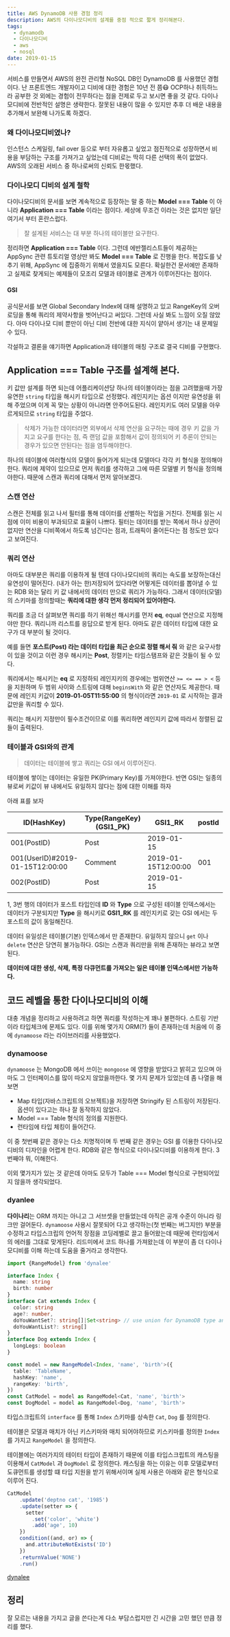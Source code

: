 ```yaml
---
title: AWS DynamoDB 사용 경험 정리
description: AWS의 다이나모디비의 설계를 중점 적으로 짧게 정리해본다.
tags:
  - dynamodb
  - 다이나모디비
  - aws
  - nosql
date: 2019-01-15
---
```


서비스를 만들면서 AWS의 완전 관리형 NoSQL DB인 DynamoDB 를 사용했던 경험이다. 난 프론트엔드 개발자이고 디비에 대한 경험은 10년 전 쯤😷 OCP하나 취득하느라 공부한 것 외에는 경험이 전무하다는 점을 전제로 두고 보시면 좋을 것 같다. 다이나모디비에 전반적인 설명은 생략한다. 잘못된 내용이 많을 수 있지만 추후 더 배운 내용을 추가해서 보완해 나가도록 하겠다.



### 왜 다이나모디비였나?

인스턴스 스케일링, fail over 등으로 부터 자유롭고 싶었고 점진적으로 성장하면서 비용을 부담하는 구조를 가져가고 싶었는데 디비로는 딱히 다른 선택의 폭이 없었다. AWS의 오래된 서비스 중 하나로써의 신뢰도 한몫했다.



### 다이나모디 디비의 설계 철학

다이나모디비의 문서를 보면 계속적으로 등장하는 말 중 하는 **Model === Table** 이 아니라 **Application === Table** 이라는 점이다. 세상에 무조건 이라는 것은 없지만 일단 여기서 부터 혼란스럽다.

>  잘 설계된 서비스는 대 부분 하나의 테이블만 요구한다.

정리하면 **Application === Table** 이다. 그런데 에반젤리스트들이 제공하는 AppSync 관련 튜토리얼 영상만 봐도 **Model === Table** 로 진행을 한다. 복잡도를 낮추기 위해, AppSync 에 집중하기 위해서 였을지도 모른다. 확실한건 문서에만 존재하고 실제로 찾게되는 예제들이 모조리 모델과 테이블로 관계가 이루어진다는 점이다.

#### GSI

공식문서를 보면 Global Secondary Index에 대해 설명하고 있고 RangeKey의 오버로딩을 통해 쿼리의 제약사항을 벗어난다고 써있다. 그런데 사실 봐도 느낌이 오질 않았다. 아마 다이나모 디비 뿐만이 아닌 디비 전반에 대한 지식이 얕아서 생기는 내 문제일 수 있다.

각설하고 결론을 얘기하면 Application과 테이블의 매칭 구조로 결국 디비를 구현했다.



## Application === Table 구조를 설계해 본다.

키 값만 설계를 하면 되는데 어플리케이션당 하나의 테이블이라는 점을 고려했을때 가장 유연한 `string` 타입을 해시키 타입으로 선정했다. 레인지키는 옵션 이지만 유연성을 위해 주었으며 이게 꼭 맞는 상황이 아니라면 안주어도된다. 레인지키도 여러 모델을 아우르게되므로 `string` 타입을 주었다.

> 삭제가 가능한 데이터라면 외부에서 삭제 연산을 요구하는 때에 경우 키 값을 가지고 요구를 한다는 점, 즉 랜덤 값을 포함해서 값이 정의되어 키 추론이 안되는 경우가 있으면 안된다는 점을 염두해야한다.

하나의 테이블에 여러형식의 모델이 들어가게 되는데 모델마다 각각 키 형식을 정의해야한다. 쿼리에 제약이 있으므로 먼저 쿼리를 생각하고 그에 따른 모델별 키 형식을 정의해야한다. 때문에 스캔과 쿼리에 대해서 먼저 알아보겠다.



### 스캔 연산

스캔은 전체를 읽고 나서 필터를 통해 데이터를 선별하는 작업을 거친다. 전체를 읽는 시점에 이미 비용이 부과되므로 효율이 나쁘다. 필터는 데이터를 받는 쪽에서 하나 상관이 없지만 연산을 디비쪽에서 하도록 넘긴다는 점과, 트래픽이 줄어든다는 점 정도만 있다고 보여진다.



### 쿼리 연산

아마도 대부분은 쿼리를 이용하게 될 텐데 다이나모디비의 쿼리는 속도를 보장하는대신 유연성이 떨어진다. (내가 아는 한)저장되어 있다라면 어떻게든 데이터를 뽑아낼 수 있는 RDB 와는 달리 키 값 내에서의 데이터 만으로 쿼리가 가능하다. 그래서 데이터(모델)의 스키마를 정의할때는 **쿼리에 대한 생각 먼저 정리되어 있어야한다.**



쿼리를 조금 더 살펴보면 쿼리를 하기 위해선 해시키를 먼저 **eq**, equal 연산으로 지정해야만 한다. 쿼리니까 리스트를 응답으로 받게 된다. 아마도 같은 데이터 타입에 대한 요구가 대 부분이 될 것이다.

예를 들면 **포스트(Post) 라는 데이터 타입을 최근 순으로 정렬 해서 줘** 와 같은 요구사항이 있을 것이고 이런 경우 해시키는 **Post**, 정렬키는 타임스탬프와 같은 것들이 될 수 있다.

쿼리에서는 해시키는 **eq** 로 지정하되 레인지키의 경우에는 범위연산 `>= <= == > <` 등을 지원하며 두 범위 사이와 스트링에 대해 `beginsWith` 와 같은 연산자도 제공한다. 때문에 레인지 키값이 **2019-01-05T11:55:00** 의 형식이라면  `2019-01` 로 시작하는 결과값만을 쿼리할 수 있다.

쿼리는 해시키 지정만이 필수조건이므로 이를 쿼리하면 레인지키 값에 따라서 정렬된 값들이 출력된다.



### 테이블과 GSI와의 관계

> 데이터는 테이블에 쌓고 쿼리는 GSI 에서 이루어진다.

테이블에 쌓이는 데이터는 유일한 PK(Primary Key)를 가져야한다. 반면 GSI는 일종의 뷰로써 키값이 뷰 내에서도 유일하지 않다는 점에 대한 이해를 하자

아래 표를 보자

| ID(HashKey)                     | Type(RangeKey)(GSI1_PK) | GSI1_RK             | postId | date                |
| ------------------------------- | ----------------------- | ------------------- | ------ | ------------------- |
| 001(PostID)                     | Post                    | 2019-01-15          |        | 2019-01-15          |
| 001(UserID)#2019-01-15T12:00:00 | Comment                 | 2019-01-15T12:00:00 | 001    | 2019-01-15T12:00:00 |
| 002(PostID)                     | Post                    | 2019-01-15          |        | 2019-01-15          |

1, 3번 행의 데이터가 포스트 타입인데 **ID** 와 **Type** 으로 구성된 테이블 인덱스에서는 데이터가 구분되지만 **Type** 을 해시키로 **GSI1_RK** 를 레인지키로 갖는 GSI 에서는 두 포스트의 값이 동일해진다.

데이터 유일성은 테이블(기본) 인덱스에서 만 존재한다. 유일하지 않으니 `get` 이나 `delete` 연산은 당연히 불가능하다. GSI는 스캔과 쿼리만을 위해 존재하는 뷰라고 보면된다.

**데이터에 대한 생성, 삭제, 특정 다큐먼트를 가져오는 일은 테이블 인덱스에서만 가능하다.**



## 코드 레벨을 통한 다이나모디비의 이해

대충 개념을 정리하고 사용하려고 하면 쿼리를 작성하는게 꽤나 불편하다. 스트링 기반이라 타입체크에 문제도 있다. 이를 위해 몇가지 ORM(?) 들이 존재하는데 처음에 이 중에 `dynamoose` 라는 라이브러리를 사용했었다.



### dynamoose

`dynamoose` 는 MongoDB 에서 쓰이는 `mongoose` 에 영향을 받았다고 밝히고 있으며 아마도 그 인터페이스를 많이 따오지 않았을까한다. 몇 가지 문제가 있었는데 좀 나열을 해보면

- Map 타입(자바스크립트의 오브젝트)을 저장하면 Stringify 된 스트링이 저장된다. 옵션이 있다고는 하나 잘 동작하지 않았다.
- Model === Table 형식의 정의를 지원한다.
- 런타임에 타입 체킹이 들어간다.

이 중 첫번째 같은 경우는 다소 치명적이며 두 번째 같은 경우는 GSI 를 이용한 다이나모디비의 디자인을 어렵게 한다. RDB와 같은 형식으로 다이나모디비를 이용하게 한다. 3 번째야 뭐, 이해한다.



이외 몇가지가 있는 것 같은데 아마도 모두가 Table === Model 형식으로 구현되어있지 않을까 생각되었다.



### dyanlee

**다이나리**는 ORM 까지는 아니고 그 서브셋을 만들었는데 아직은 공개 수준이 아니라 링크만 걸어둔다. `dynamoose` 사용시 잘못되어 다고 생각하는(첫 번째는 버그지만) 부분을 수정하고 타입스크립의 언어적 장점을 코딩레벨로 끌고 들어왔는데 때문에 런타임에서의 에러를 그대로 맞게된다. 리드미에서 코드 하나를 가져왔는데 이 부분이 좀 더 다이나모디비를 이해 하는데 도움을 줄거라고 생각한다.

```typescript
import {RangeModel} from 'dynalee'

interface Index {
  name: string
  birth: number
}
interface Cat extends Index {
  color: string
  age?: number,
  doYouWantSet?: string[]|Set<string> // use union for DynamoDB type and javascript type
  doYouWantList?: string[]
}
interface Dog extends Index {
  longLegs: boolean
}

const model = new RangeModel<Index, 'name', 'birth'>({
  table: 'TableName',
  hashKey: 'name',
  rangeKey: 'birth',
})
const CatModel = model as RangeModel<Cat, 'name', 'birth'>
const DogModel = model as RangeModel<Dog, 'name', 'birth'>
```

타입스크립트의 `interface` 를 통해 `Index` 스키마를 상속한  `Cat`, `Dog` 를 정의한다.

테이블은 모델과 매치가 아닌 키스키마와 매치 되어야하므로 키스키마를 정의한 `Index` 를 가지고 `RangeModel` 을 정의한다.

테이블에는 여러가지의 테이터 타입이 존재하기 때문에 이를 타입스크립트의 캐스팅을 이용해서 `CatModel` 과 `DogModel` 로 정의한다. 캐스팅을 하는 이유는 이후 모델로부터 도큐먼트를 생성할 떄 타입 지원을 받기 위해서이며 실제 사용은 아래와 같은 형식으로 이루어 진다.

```typescript
CatModel
    .update('deptno cat', '1985')
    .update(setter => {
      setter 
        .set('color', 'white')
        .add('age', 10)
    })
    condition((and, or) => {
      and.attributeNotExists('ID')
    })
    .returnValue('NONE')
    .run()
```

[dynalee](https://github.com/deptno/dynalee) 



## 정리

잘 모르는 내용을 가지고 글을 쓴다는게 다소 부담스럽지만 긴 시간을 고민 했던 만큼 정리를 했다. 